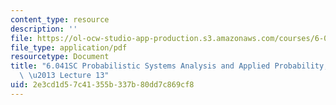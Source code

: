 ```yaml
---
content_type: resource
description: ''
file: https://ol-ocw-studio-app-production.s3.amazonaws.com/courses/6-041sc-probabilistic-systems-analysis-and-applied-probability-fall-2013/2e3cd1d57c41355b337b80dd7c869cf8_MIT6_041SCF13_lec13_300k.mp4.pdf
file_type: application/pdf
resourcetype: Document
title: "6.041SC Probabilistic Systems Analysis and Applied Probability, Fall 2013Transcript\
  \ \u2013 Lecture 13"
uid: 2e3cd1d5-7c41-355b-337b-80dd7c869cf8
---
```

